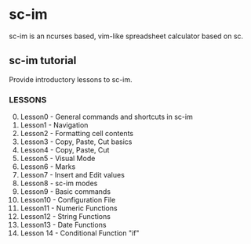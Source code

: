 # sc-im
sc-im is an ncurses based, vim-like spreadsheet calculator based on sc.

## sc-im tutorial
Provide introductory lessons to sc-im.

### LESSONS

0. Lesson0 - General commands and shortcuts in sc-im
1. Lesson1 - Navigation
2. Lesson2 - Formatting cell contents
3. Lesson3 - Copy, Paste, Cut basics
4. Lesson4 - Copy, Paste, Cut
5. Lesson5 - Visual Mode
6. Lesson6 - Marks
7. Lesson7 - Insert and Edit values
8. Lesson8 - sc-im modes
9. Lesson9 - Basic commands
10. Lesson10 - Configuration File
11. Lesson11 - Numeric Functions
12. Lesson12 - String Functions
13. Lesson13 - Date Functions
14. Lesson 14 - Conditional Function "if"
